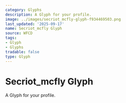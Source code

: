```yaml
---
category: Glyphs
description: A Glyph for your profile.
image: ../images/secriot_mcfly-glyph-f934469503.png
last_updated: '2025-09-17'
name: Secriot_mcfly Glyph
source: WFCD
tags:
- Glyph
- Glyphs
tradable: false
type: Glyph
---
```


# Secriot_mcfly Glyph

A Glyph for your profile.

